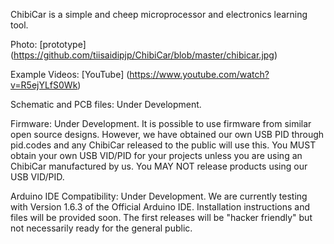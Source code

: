 ChibiCar is a simple and cheep microprocessor and electronics learning tool.

Photo: [prototype] (https://github.com/tiisaidipjp/ChibiCar/blob/master/chibicar.jpg)

Example Videos: [YouTube] (https://www.youtube.com/watch?v=R5ejYLfS0Wk)

Schematic and PCB files: Under Development. 

Firmware: Under Development. It is possible to use firmware from similar open source designs. However, we have obtained our own USB PID through pid.codes and any ChibiCar released to the public will use this. You MUST obtain your own USB VID/PID for your projects unless you are using an ChibiCar manufactured by us. You MAY NOT release products using our USB VID/PID.

Arduino IDE Compatibility: Under Development. We are currently testing with Version 1.6.3 of the Official Arduino IDE. Installation instructions and files will be provided soon. The first releases will be "hacker friendly" but not necessarily ready for the general public.
